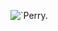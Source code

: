 ![`Perry.](https://assets.wwf.org.au/image/upload/v1/website-media/news-blogs/platypus_naturepicturelibrary)
